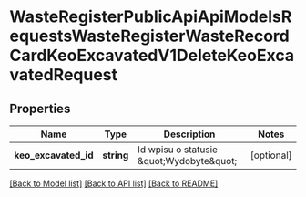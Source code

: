 # WasteRegisterPublicApiApiModelsRequestsWasteRegisterWasteRecordCardKeoExcavatedV1DeleteKeoExcavatedRequest

## Properties
Name | Type | Description | Notes
------------ | ------------- | ------------- | -------------
**keo_excavated_id** | **string** | Id wpisu o statusie \&quot;Wydobyte\&quot; | [optional] 

[[Back to Model list]](../README.md#documentation-for-models) [[Back to API list]](../README.md#documentation-for-api-endpoints) [[Back to README]](../README.md)


